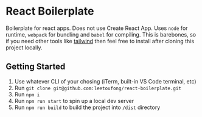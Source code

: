 # React Boilerplate
Boilerplate for react apps. Does not use Create React App. Uses `node` for runtime, `webpack` for bundling and `babel` for compiling. This is barebones, so if you need other tools like [tailwind](https://tailwindcss.com/docs/installation) then feel free to install after cloning this project locally.

## Getting Started
1. Use whatever CLI of your chosing (iTerm, built-in VS Code terminal, etc)
2. Run `git clone git@github.com:leetoufong/react-boilerplate.git`
3. Run `npm i`
4. Run `npm run start` to spin up a local dev server
5. Run `npm run build` to build the project into `/dist` directory
